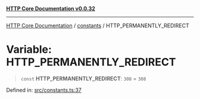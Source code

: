 [**HTTP Core Documentation v0.0.32**](../../README.md)

***

[HTTP Core Documentation](../../modules.md) / [constants](../README.md) / HTTP\_PERMANENTLY\_REDIRECT

# Variable: HTTP\_PERMANENTLY\_REDIRECT

> `const` **HTTP\_PERMANENTLY\_REDIRECT**: `308` = `308`

Defined in: [src/constants.ts:37](https://github.com/stonemjs/http-core/blob/680e946aeb5100b42b4836417719aba730586478/src/constants.ts#L37)
